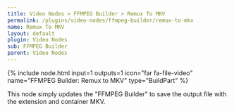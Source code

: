 ```yaml
---
title: Video Nodes > FFMPEG Builder > Remux To MKV
permalink: /plugins/video-nodes/ffmpeg-builder/remux-to-mkv
name: Remux To MKV
layout: default
plugin: Video Nodes
sub: FFMPEG Builder
parent: Video Nodes
---
```


{% include node.html input=1 outputs=1 icon="far fa-file-video" name="FFMPEG Builder: Remux to MKV" type="BuildPart" %}

This node simply updates the "FFMPEG Builder" to save the output file with the extension and container MKV.